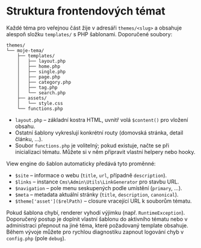 # Struktura frontendových témat

Každé téma pro veřejnou část žije v adresáři `themes/<slug>` a obsahuje alespoň
složku `templates/` s PHP šablonami. Doporučené soubory:

```
themes/
└── moje-tema/
    ├── templates/
    │   ├── layout.php
    │   ├── home.php
    │   ├── single.php
    │   ├── page.php
    │   ├── category.php
    │   ├── tag.php
    │   └── search.php
    ├── assets/
    │   └── style.css
    └── functions.php
```

* `layout.php` – základní kostra HTML, uvnitř volá `$content()` pro vložení obsahu.
* Ostatní šablony vykreslují konkrétní routy (domovská stránka, detail článku, ...).
* Soubor `functions.php` je volitelný; pokud existuje, načte se při inicializaci tématu.
  Můžete si v něm připravit vlastní helpery nebo hooky.

View engine do šablon automaticky předává tyto proměnné:

* `$site` – informace o webu (`title`, `url`, případně `description`).
* `$links` – instance `Cms\Admin\Utils\LinkGenerator` pro stavbu URL.
* `$navigation` – pole menu seskupených podle umístění (`primary`, ...).
* `$meta` – metadata aktuální stránky (`title`, `description`, `canonical`).
* `$theme['asset']($relPath)` – closure vracející URL k souborům tématu.

Pokud šablona chybí, renderer vyhodí výjimku (např. `RuntimeException`). Doporučený
postup je doplnit vlastní šablonu do aktivního tématu nebo v administraci přepnout
na jiné téma, které požadovaný template obsahuje. Během vývoje můžete pro rychlou
diagnostiku zapnout logování chyb v `config.php` (pole `debug`).
